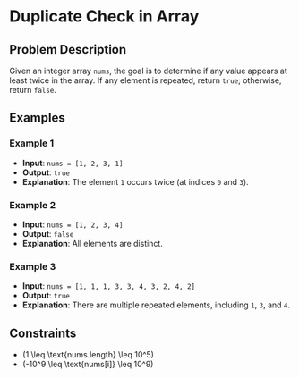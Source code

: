 # Duplicate Check in Array

## Problem Description
Given an integer array `nums`, the goal is to determine if any value appears at least twice in the array. If any element is repeated, return `true`; otherwise, return `false`.

## Examples

### Example 1
- **Input**: `nums = [1, 2, 3, 1]`
- **Output**: `true`
- **Explanation**: The element `1` occurs twice (at indices `0` and `3`).

### Example 2
- **Input**: `nums = [1, 2, 3, 4]`
- **Output**: `false`
- **Explanation**: All elements are distinct.

### Example 3
- **Input**: `nums = [1, 1, 1, 3, 3, 4, 3, 2, 4, 2]`
- **Output**: `true`
- **Explanation**: There are multiple repeated elements, including `1`, `3`, and `4`.

## Constraints
- \(1 \leq \text{nums.length} \leq 10^5\)
- \(-10^9 \leq \text{nums[i]} \leq 10^9\)


